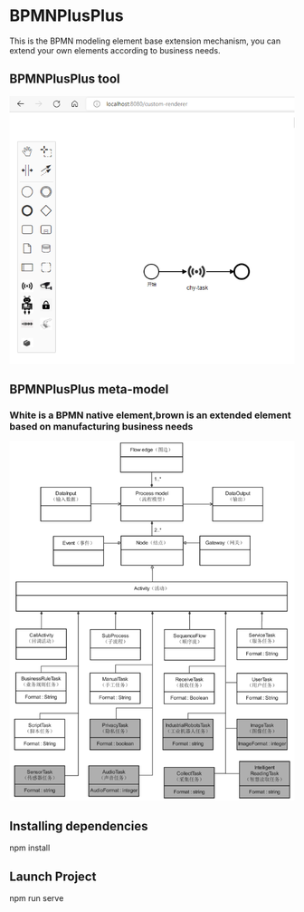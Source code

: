 # BPMNPlusPlus
This is the BPMN modeling element base extension mechanism, you can extend your own elements according to business needs.

## BPMNPlusPlus tool
![image](https://github.com/HangyuCheng/BPMNPlusPlus/blob/master/images/BPMN%20Extension.png)
## BPMNPlusPlus meta-model
### White is a BPMN native element,brown is an extended element based on manufacturing business needs
![image](https://github.com/HangyuCheng/BPMNPlusPlus/blob/master/images/meta-model.png)
## Installing dependencies
npm install
## Launch Project
npm run serve

